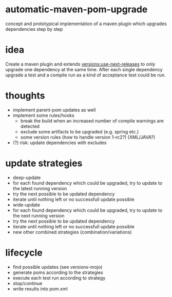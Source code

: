 automatic-maven-pom-upgrade
===========================

concept and prototypical implementation of a maven plugin which upgrades dependencies step by step


# idea

Create a maven plugin and extends [versions:use-next-releases](http://mojo.codehaus.org/versions-maven-plugin/use-next-releases-mojo.html)
to only upgrade one dependency at the same time. After each single dependency upgrade a test and a compile run as a kind of acceptance test could be run.

# thoughts 

* implement parent-pom updates as well
* implement some rules/hooks
  * break the build when an increased number of compile warnings are detected
  * exclude some artifacts to be upgraded (e.g. spring etc.)
  * some version rules (how to handle version 1-rc2?) (XML/JAVA?)
* (?) risk: update dependencies with excludes 

# update strategies
* deep-update
 * for each found dependency which could be upgraded, try to update to the latest running version
 * try the next possible to be updated dependency
 * iterate until nothing left or no successfull update possible
* wide-update
 * for each found dependency which could be upgraded, try to update to the next running version
 * try the next possible to be updated dependency
 * iterate until nothing left or no successfull update possible
* new other combined strategies (combination/variations)
 

# lifecycle
* find possible updates (see versions-mojo)
* generate poms according to the strategies
 * execute each test run according to strategy
 * stop/continue
* write results into pom.xml

